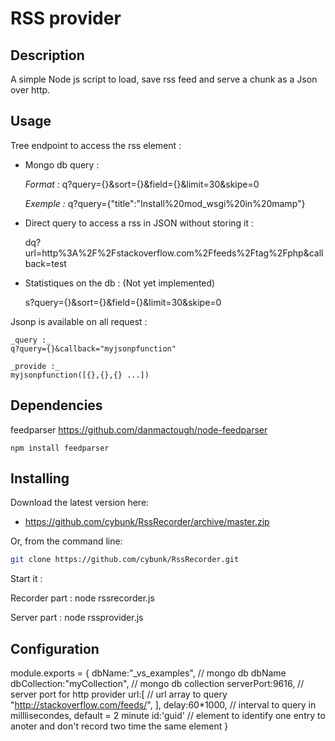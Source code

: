 RSS provider 
===================

## Description
A simple Node js script to load, save rss feed and serve a chunk as a Json over http.

## Usage
Tree endpoint to access the rss element : 

* Mongo db query : 
	
	_Format :_
	q?query={}&sort={}&field={}&limit=30&skipe=0

	_Exemple :_
	q?query={"title":"Install%20mod_wsgi%20in%20mamp"}

* Direct query to access a rss in JSON without storing it : 

	dq?url=http%3A%2F%2Fstackoverflow.com%2Ffeeds%2Ftag%2Fphp&callback=test

* Statistiques on the db : (Not yet implemented)
	
	s?query={}&sort={}&field={}&limit=30&skipe=0


Jsonp is available on all request :
	
	_query :_
	q?query={}&callback="myjsonpfunction"

	_provide :_ 
	myjsonpfunction([{},{},{} ...])

## Dependencies

feedparser https://github.com/danmactough/node-feedparser

	npm install feedparser

## Installing

Download the latest version here:

* <https://github.com/cybunk/RssRecorder/archive/master.zip>

Or, from the command line:

```bash
git clone https://github.com/cybunk/RssRecorder.git
```

Start it : 

Recorder part :
	node rssrecorder.js

Server part :
	node rssprovider.js

## Configuration 

module.exports = {
	dbName:"_vs_examples",			// mongo db dbName
	dbCollection:"myCollection",	// mongo db collection
	serverPort:9616,				// server port for http provider
	url:[							// url array to query 
		"http://stackoverflow.com/feeds/",
		],
	delay:60*1000,  // interval to query in milllisecondes, default = 2 minute
	id:'guid'		// element to identify one entry to anoter and don't record two time the same element 
}